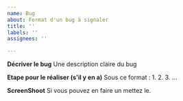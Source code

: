 ```yaml
---
name: Bug
about: Format d'un bug à signaler
title: ''
labels: ''
assignees: ''

---
```


**Décriver le bug**
Une description claire du bug

**Etape pour le réaliser (s'il y en a)**
Sous ce format :
1.
2. 
3.
...

**ScreenShoot**
Si vous pouvez en faire un mettez le.
